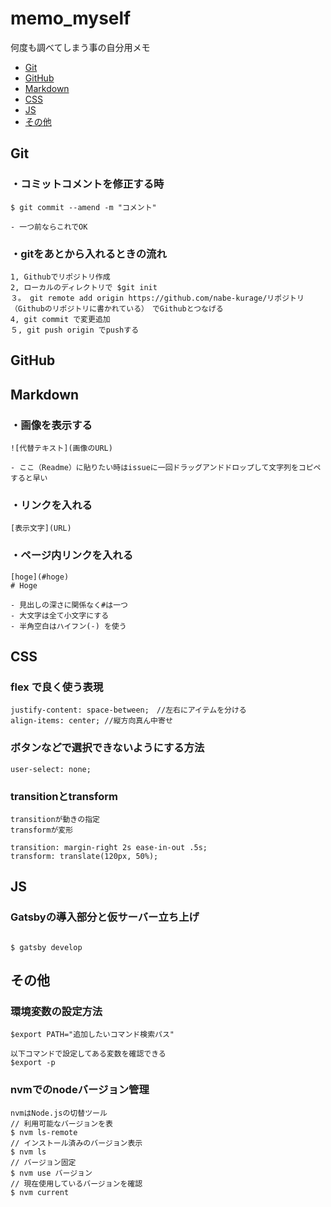 # memo_myself

何度も調べてしまう事の自分用メモ 

- [Git](#git)  
- [GitHub](#github)
- [Markdown](#markdown)
- [CSS](#css)
- [JS](#js)
- [その他](#その他)
  
## Git
### ・コミットコメントを修正する時
```
$ git commit --amend -m "コメント"

- 一つ前ならこれでOK
```

### ・gitをあとから入れるときの流れ
```
1, Githubでリポジトリ作成
2, ローカルのディレクトリで $git init
３。 git remote add origin https://github.com/nabe-kurage/リポジトリ（Githubのリポジトリに書かれている）　でGithubとつなげる
4, git commit で変更追加
５, git push origin でpushする
```

## GitHub  


## Markdown

### ・画像を表示する
```
![代替テキスト](画像のURL)

- ここ（Readme）に貼りたい時はissueに一回ドラッグアンドドロップして文字列をコピペすると早い
```



### ・リンクを入れる
```
[表示文字](URL)
```

### ・ページ内リンクを入れる
```
[hoge](#hoge)
# Hoge

- 見出しの深さに関係なく#は一つ
- 大文字は全て小文字にする
- 半角空白はハイフン(-) を使う

```

## CSS
### flex で良く使う表現
```
justify-content: space-between;　//左右にアイテムを分ける
align-items: center; //縦方向真ん中寄せ

```

### ボタンなどで選択できないようにする方法
```
user-select: none;
```

###  transitionとtransform
```
transitionが動きの指定
transformが変形

transition: margin-right 2s ease-in-out .5s;
transform: translate(120px, 50%);
```

## JS
### Gatsbyの導入部分と仮サーバー立ち上げ

```

$ gatsby develop

```

## その他
### 環境変数の設定方法
```
$export PATH="追加したいコマンド検索パス"

以下コマンドで設定してある変数を確認できる
$export -p
```

### nvmでのnodeバージョン管理
```
nvmはNode.jsの切替ツール
// 利用可能なバージョンを表
$ nvm ls-remote
// インストール済みのバージョン表示
$ nvm ls
// バージョン固定
$ nvm use バージョン
// 現在使用しているバージョンを確認
$ nvm current
```
